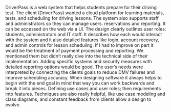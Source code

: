 DriverPass is a web system that helps students prepare for their driving test. The client (DriverPass) wanted a cloud platform for learning materials, tests, and scheduling for driving lessons. The system also supports staff and administrators so they can manage users. reservations and reporting. It can be accessed on the web via a UI.
The design clearly outlines user roles: students, administrators and IT staff. It describes how each would interact with the system and it also detailed features like login, account recovery, and admin controls for lesson scheduling.
If I had to improve on part it would be the treatment of payment processing and reporting. We mentioned them but didn’t really dive into the technical side of their implementation. Adding specific systems and security measures with detailed reporting options would be good.
The user’s needs were interpreted by connecting the clients goals to reduce DMV failures and improve scheduling accuracy.
When designing software it always helps to begin with the end goal in mind that way you can work backwards and break it into pieces. Defining use cases and user roles; then requirements into features. Techniques are also really helpful, like use case modeling and class diagrams, and constant feedback from clients allow a design to evolve.
